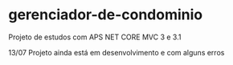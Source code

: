 # gerenciador-de-condominio
Projeto de estudos com APS NET CORE MVC 3 e 3.1

13/07
Projeto ainda está em desenvolvimento e com alguns erros

